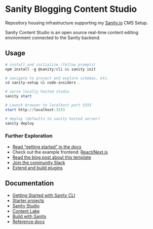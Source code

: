 # Sanity Blogging Content Studio

Repository housing infrastructure supporting my [Sanity.io](https://www.sanity.io/) CMS Setup. 

Sanity Content Studio is an open source real-time content editing environment connected to the Sanity backend.

## Usage

```powershell
# install and initialize (follow prompts)
npm install -g @sanity/cli && sanity init

# navigate to project and explore schemas, etc.
cd sanity-setup && code-insiders .

# serve locally hosted studio
sanity start

# Launch browser to localhost port 3333
start http://localhost:3333

# deploy (defaults to sanity hosted server)
sanity deploy
```

### Further Exploration

- [Read “getting started” in the docs](https://www.sanity.io/docs/introduction/getting-started?utm_source=readme)
- Check out the example frontend: [React/Next.js](https://github.com/sanity-io/tutorial-sanity-blog-react-next)
- [Read the blog post about this template](https://www.sanity.io/blog/build-your-own-blog-with-sanity-and-next-js?utm_source=readme)
- [Join the community Slack](https://slack.sanity.io/?utm_source=readme)
- [Extend and build plugins](https://www.sanity.io/docs/content-studio/extending?utm_source=readme)

## Documentation

- [Getting Started with Sanity CLI](https://www.sanity.io/docs/getting-started-with-sanity-cli)
- [Starter projects](https://www.sanity.io/docs/starters-on-sanity-io-create)
- [Sanity Studio](https://www.sanity.io/docs/sanity-studio)
- [Content Lake](https://www.sanity.io/docs/datastore)
- [Build with Sanity](https://www.sanity.io/docs/build-with-sanity)
- [Reference docs](https://www.sanity.io/docs/reference)

